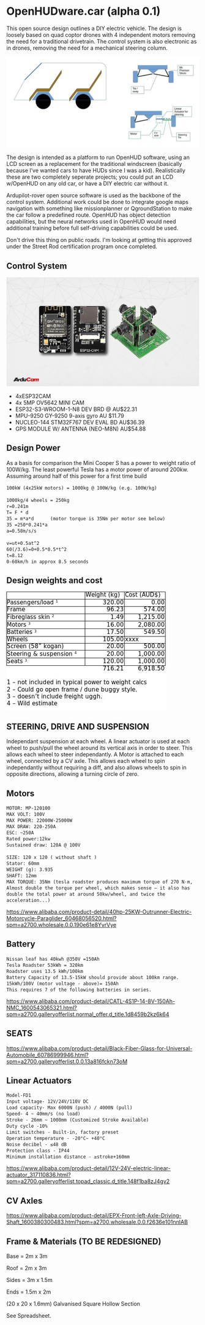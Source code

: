 # OpenHUDware.car (alpha 0.1)

This open source design outlines a DIY electric vehicle. The design is loosely based on quad coptor drones with 4 independent motors removing the need for a traditional drivetrain. The control system is also electronic as in drones, removing the need for a mechanical steering column. 

![alt text](./images/shell "car plan section")

The design is intended as a platform to run OpenHUD software, using an LCD screen as a replacement for the traditional windscreen (basically because I’ve wanted cars to have HUDs since I was a kid). Realistically these are two completely seperate projects; you could put an LCD w/OpenHUD on any old car, or have a DIY electric car without it. 

Ardupilot-rover open source software is used as the backbone of the control system. Additional work could be done to integrate google maps navigation with something like missionplanner or QgroundStation to make the car follow a predefined route. OpenHUD has object detection capabilities, but the neural networks used in OpenHUD would need additional training before full self-driving capabilities could be used. 

Don't drive this thing on public roads. I'm looking at getting this approved under the Street Rod certification program once completed. 


## Control System
![alt text](./images/4cam.jpg "360 Cameras")
* 4xESP32CAM 
* 4x 5MP OV5642 MINI CAM 
* ESP32-S3-WROOM-1-N8 DEV BRD @ AU$22.31
* MPU-9250 GY-9250 9-axis gyro AU $11.79
* NUCLEO-144 STM32F767 DEV EVAL BD AU$36.39 
* GPS MODULE W/ ANTENNA (NEO-M8N) AU$54.88

    
## Design Power
As a basis for comparison the Mini Cooper S has a power to weight ratio of 100W/kg. The least powerful Tesla has a motor power of around 200kw. Assuming around half of this power for a first time build
```
100kW (4x25kW motors) = 1000kg @ 100W/kg (e.g. 100W/kg)

1000kg/4 wheels = 250kg
r=0.241m
T= F * d
35 = m*a*d 		(motor torque is 35Nm per motor see below)
35 =250*0.241*a
a=0.58m/s/s

v=ut+0.5at^2
60(/3.6)=0+0.5*0.5*t^2
t=8.12
0-60km/h in approx 8.5 seconds

```
## Design weights and cost
![alt text](./images/designtable.jpg "weights and costs.")


## STEERING, DRIVE AND SUSPENSION

Independant suspension at each wheel. A linear actuator is used at each wheel to push/pull the wheel around its vertical axis in order to steer. This allows each wheel to steer independantly. A Motor is attached to each wheel, connected by a CV axle. This allows each wheel to spin independantly without requiring a diff, and also allows wheels to spin in opposite directions, allowing a turning circle of zero.


## Motors
```
MOTOR: MP-120100
MAX VOLT: 100V
MAX POWER: 22000W-25000W
MAX DRAW: 220-250A
ESC: ~250A
Rated power:12kw
Sustained draw: 120A @ 100V

SIZE: 120 x 120 ( without shaft )
Stator: 60mm
WEIGHT (g): 3.935
SHAFT: 12mm
MAX TORQUE: 35Nm (tesla roadster produces maximum torque of 270 N⋅m, Almost double the torque per wheel, which makes sense – it also has double the total power at around 50kw/wheel, and twice the acceleration...)
```
https://www.alibaba.com/product-detail/40hp-25KW-Outrunner-Electric-Motorcycle-Paraglider_60468056520.html?spm=a2700.wholesale.0.0.190e61e8YvrVye

## Battery 
```
Nissan leaf has 40kwh @350V =150Ah
Tesla Roadster 53kWh = 320km
Roadster uses 13.5 kWh/100km
Battery Capacity of 13.5-15kW should provide about 100km range.
15kWh/100V (motor voltage - above)= 150Ah 
This requires 7 of the following batteries in series.
```
https://www.alibaba.com/product-detail/CATL-4S1P-14-8V-150Ah-NMC_1600543065321.html?spm=a2700.galleryofferlist.normal_offer.d_title.1d8459b2kz6k64



## SEATS
https://www.alibaba.com/product-detail/Black-Fiber-Glass-for-Universal-Automobile_60786999946.html?spm=a2700.galleryofferlist.0.0.13a816fckn73oM

## Linear Actuators
```
Model-FD1
Input voltage- 12V/24V/110V DC
Load capacity- Max 6000N (push) / 4000N (pull)
Speed- 4 ~ 40mm/s (no load)
Stroke - 26mm ~ 1000mm (Customized Stroke Available)
Duty cycle -10%
Limit switches - Built-in, factory preset
Operation temperature - -20°C~ +40°C
Noise decibel - ≤48 dB
Protection class - IP44
Minimum installation distance - ≥stroke+160mm
```
https://www.alibaba.com/product-detail/12V-24V-electric-linear-actuator_317110836.html?spm=a2700.galleryofferlist.topad_classic.d_title.148f1ba8zJ4gv2


## CV Axles 
https://www.alibaba.com/product-detail/EPX-Front-left-Axle-Driving-Shaft_1600380300483.html?spm=a2700.wholesale.0.0.f2636e101nnIAB


## Frame & Materials (TO BE REDESIGNED)
Base = 2m x 3m

Roof = 2m x 3m

Sides = 3m x 1.5m

Ends = 1.5m x 2m

(20 x 20 x 1.6mm) Galvanised Square Hollow Section

See Spreadsheet.    
      

